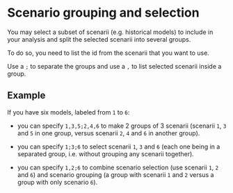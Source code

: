 # Scenario grouping and selection

You may select a subset of scenarii (e.g. historical models) to include in your analysis and split the selected scenarii into several groups.

To do so, you need to list the id from the scenarii that you want to use.

Use a `;` to separate the groups and use a `,` to list selected scenarii inside a group.

## Example

If you have six models, labeled from `1` to `6`:

- you can specify `1,3,5;2,4,6` to make 2 groups of 3 scenarii (scenarii `1`, `3` and `5` in one group, versus scenarii `2`, `4` and `6` in another group).

- you can specify `1;3;6` to select scenarii `1`, `3` and `6` (each one being in a separated group, i.e. without grouping any scenarii together).

- you can specify `1,2;6` to combine scenario selection (use scenarii `1`, `2` and `6`) and scenario grouping (a group with scenarii `1` and `2` versus a group with only scenario `6`).
